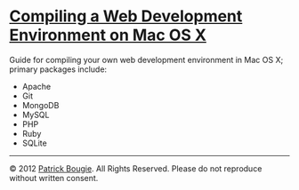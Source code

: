 # [Compiling a Web Development Environment on Mac OS X](http://mac-dev-env.patrickbougie.com/)

Guide for compiling your own web development environment in Mac OS X; primary packages include:

- Apache
- Git
- MongoDB
- MySQL
- PHP
- Ruby
- SQLite


---
© 2012 [Patrick Bougie](http://patrickbougie.com/). All Rights Reserved.
Please do not reproduce without written consent.